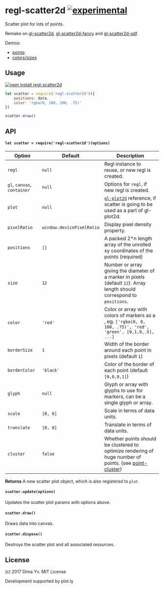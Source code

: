 # regl-scatter2d [![experimental](https://img.shields.io/badge/stability-unstable-green.svg)](http://github.com/badges/stability-badges)

Scatter plot for lots of points.

Remake on [gl-scatter2d](https://github.com/gl-vis/gl-scatter2d), [gl-scatter2d-fancy](https://github.com/gl-vis/gl-scatter2d-fancy) and [gl-scatter2d-sdf](https://github.com/gl-vis/gl-scatter2d-sdf).

Demos:

* [points](https://dfcreative.github.com/regl-scatter2d)
* [colors/sizes](https://dfcreative.github.com/regl-scatter2d/colors)

<!--
* [point-cluster](https://github.com/dfcreative/point-cluster) is used instead of [snap-points-2d](https://github.com/gl-vis/snap-points-2d), which extends number of points up to `1e8` and speeds up construction up to ~30%.
* API covers the API of _gl-scatter2d-*_ components. Multipass rendering enables various colors, glyphs and sizes within single component.
* gl-plot2d compatible.
* fancy mode is enabled only for custom glyphs, regular scatter can render various colors/sizes/borders without memory overflow (up to 1e8 points)
-->

## Usage

[![npm install regl-scatter2d](https://nodei.co/npm/regl-scatter2d.png?mini=true)](https://npmjs.org/package/regl-scatter2d/)

```js
let scatter = require('regl-scatter2d')({
	positions: data,
	color: 'rgba(0, 100, 200, .75)'
})

scatter.draw()
```

## API

#### `let scatter = require('regl-scatter2d')(options)`

| Option | Default | Description |
|---|---|---|
| `regl` | `null` | Regl instance to reuse, or new regl is created. |
| `gl`, `canvas`, `container` | `null` | Options for `regl`, if new regl is created. |
| `plot` | `null` | [`gl-plot2d`](https://github.com/gl-vis/gl-plot2d) reference, if scatter is going to be used as a part of gl-plot2d. |
| `pixelRatio` | `window.devicePixelRatio` | Display pixel density property. |
| `positions` | `[]` | A packed 2*n length array of the unrolled xy coordinates of the points (required) |
| `size` | `12` | Number or array giving the diameter of a marker in pixels (default `12`). Array length should correspond to `positions`. |
| `color` | `'red'` | Color or array with colors of markers as a , eg. `['rgba(0, 0, 100, .75)', 'red', 'green', [0,1,0,.5], ...]` |
| `borderSize` | `1` | Width of the border around each point in pixels (default `1`) |
| `borderColor` | `'black'` | Color of the border of each point (default `[0,0,0,1]`) |
| `glyph` | `null` | Glyph or array with glyphs to use for markers, can be a single glyph or array. |
| `scale` | `[0, 0]` | Scale in terms of data units. |
| `translate` | `[0, 0]` | Translate in terms of data units. |
| `cluster` | `false` | Whether points should be clustered to optimize rendering of huge number of points. (see [point-cluster](https://github.com/dfcreative/point-cluster)) |

**Returns** A new scatter plot object, which is also registered to `plot`

#### `scatter.update(options)`

Updates the scatter plot params with options above.

#### `scatter.draw()`

Draws data into canvas.

#### `scatter.dispose()`

Destroys the scatter plot and all associated resources.

## License

(c) 2017 Dima Yv. MIT License

Development supported by plot.ly
